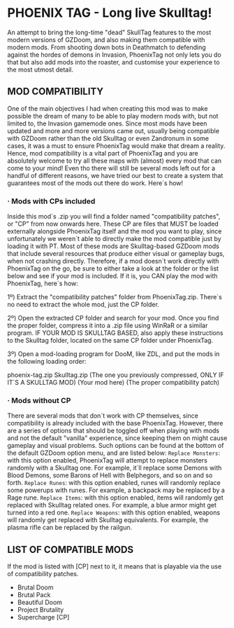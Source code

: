 # PHOENIX TAG - Long live Skulltag!
An attempt to bring the long-time "dead" SkullTag features to the most modern versions of GZDoom, and also making them compatible with modern mods. From shooting down bots in Deathmatch to defending against the hordes of demons in Invasion, PhoenixTag not only lets you do that but also add mods into the roaster, and customise your experience to the most utmost detail.


## MOD COMPATIBILITY
One of the main objectives I had when creating this mod was to make possible the dream of many to be able to play modern mods with, but not limited to, the Invasion gamemode ones. Since most mods have been updated and more and more versions came out, usually being compatible with GZDoom rather than the old Skulltag or even Zandronum in some cases, it was a must to ensure PhoenixTag would make that dream a reality. Hence, mod compatibility is a vital part of PhoenixTag and you are absolutely welcome to try all these maps with (almost) every mod that can come to your mind! Even tho there will still be several mods left out for a handful of different reasons, we have tried our best to create a system that guarantees most of the mods out there do work. Here´s how!

### · Mods with CPs included
Inside this mod´s .zip you will find a folder named "compatibility patches", or "CP" from now onwards here. These CP are files that MUST be loaded externally alongside PhoenixTag itself and the mod you want to play, since unfortunately we weren´t able to directly make the mod compatible just by loading it with PT. Most of these mods are Skulltag-based GZDoom mods that include several resources that produce either visual or gameplay bugs, when not crashing directly. Therefore, if a mod doesn´t work directly with PhoenixTag on the go, be sure to either take a look at the folder or the list below and see if your mod is included. If it is, you CAN play the mod with PhoenixTag, here´s how:

1º) Extract the "compatibility patches" folder from PhoenixTag.zip. There´s no need to extract the whole mod, just the CP folder.

2º) Open the extracted CP folder and search for your mod. Once you find the proper folder, compress it into a .zip file using WinRaR or a similar program. IF YOUR MOD IS SKULLTAG BASED, also apply these instructions to the Skulltag folder, located on the same CP folder under PhoenixTag.

3º) Open a mod-loading program for DooM, like ZDL, and put the mods in the following loading order:

phoenix-tag.zip
Skulltag.zip (The one you previously compressed, ONLY IF IT´S A SKULLTAG MOD)
(Your mod here)
(The proper compatibility patch)

### · Mods without CP
There are several mods that don´t work with CP themselves, since compatibility is already included with the base PhoenixTag. However, there are a series of options that should be toggled off when playing with mods and not the default "vanilla" experience, since keeping them on might cause gameplay and visual problems. Such options can be found at the bottom of the default GZDoom option menu, and are listed below:
`Replace Monsters`: with this option enabled, PhoenixTag will attempt to replace monsters randomly with a Skulltag one. For example, it´ll replace some Demons with Blood Demons, some Barons of Hell with Belphegors, and so on and so forth. 
`Replace Runes`: with this option enabled, runes will randomly replace some powerups with runes. For example, a backpack may be replaced by a Rage rune.
`Replace Items`: with this option enabled, items will randomly get replaced with Skulltag related ones. For example, a blue armor might get turned into a red one.
`Replace Weapons`: with this option enabled, weapons will randomly get replaced with Skulltag equivalents. For example, the plasma rifle can be replaced by the railgun.

## LIST OF COMPATIBLE MODS
If the mod is listed with [CP] next to it, it means that is playable via the use of compatibility patches.
 - Brutal Doom
 - Brutal Pack
 - Beautiful Doom
 - Project Brutality
 - Supercharge [CP]